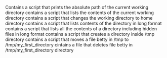 Contains a script that prints the absolute path of the current  working directory
contains a script that lists the contents of the current working directory
contains a script that changes the working directory to home directory
contains a script that lists contents of the directory in long format
contains a script that lists all the contents of a directory including hidden files in long format
contains a script that creates a directory inside /tmp directory
contains a script that moves a file betty in /tmp to /tmp/my_first_directory
cintains a file that deletes file betty in /tmp/my_first_directory directory
